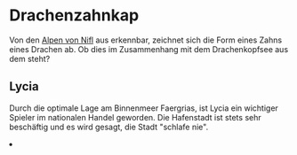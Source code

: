 # Drachenzahnkap

<p>
Von den <a href="Smouldering-Alps-of-Nifl.md">Alpen von Nifl</a> aus erkennbar, zeichnet sich die Form eines
Zahns eines Drachen ab. Ob dies im Zusammenhang mit dem Drachenkopfsee aus dem <a href="Tinorland.md"></a> steht?
</p>



## Lycia

Durch die optimale Lage am Binnenmeer Faergrias, ist Lycia ein wichtiger Spieler im nationalen Handel geworden. Die
Hafenstadt ist stets sehr beschäftig und es wird gesagt, die Stadt "schlafe nie".

<procedure title="Charaktere von diesem Ort">
<list columns="3">
<li><a href="Joist.md"></a></li>
</list>
</procedure>
